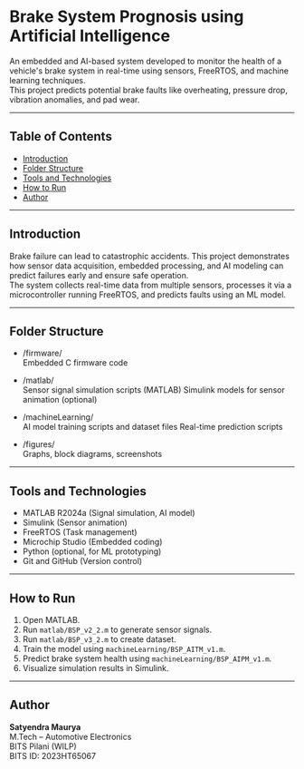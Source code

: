 
# Brake System Prognosis using Artificial Intelligence

An embedded and AI-based system developed to monitor the health of a vehicle's brake system in real-time using sensors, FreeRTOS, and machine learning techniques.  
This project predicts potential brake faults like overheating, pressure drop, vibration anomalies, and pad wear.

---

## Table of Contents
- [Introduction](#introduction)
- [Folder Structure](#folder-structure)
- [Tools and Technologies](#tools-and-technologies)
- [How to Run](#how-to-run)
- [Author](#author)

---

## Introduction

Brake failure can lead to catastrophic accidents. This project demonstrates how sensor data acquisition, embedded processing, and AI modeling can predict failures early and ensure safe operation.  
The system collects real-time data from multiple sensors, processes it via a microcontroller running FreeRTOS, and predicts faults using an ML model.

---

## Folder Structure

- /firmware/  
  Embedded C firmware code

- /matlab/  
  Sensor signal simulation scripts (MATLAB)
  Simulink models for sensor animation (optional)

- /machineLearning/  
  AI model training scripts and dataset files
  Real-time prediction scripts

- /figures/  
  Graphs, block diagrams, screenshots

---

## Tools and Technologies

- MATLAB R2024a (Signal simulation, AI model)
- Simulink (Sensor animation)
- FreeRTOS (Task management)
- Microchip Studio (Embedded coding)
- Python (optional, for ML prototyping)
- Git and GitHub (Version control)

---

## How to Run

1. Open MATLAB.
2. Run `matlab/BSP_v2_2.m` to generate sensor signals.
3. Run `matlab/BSP_v3_2.m` to create dataset.
4. Train the model using `machineLearning/BSP_AITM_v1.m`.
5. Predict brake system health using `machineLearning/BSP_AIPM_v1.m`.
6. Visualize simulation results in Simulink.

---

## Author

**Satyendra Maurya**  
M.Tech – Automotive Electronics  
BITS Pilani (WILP)  
BITS ID: 2023HT65067
